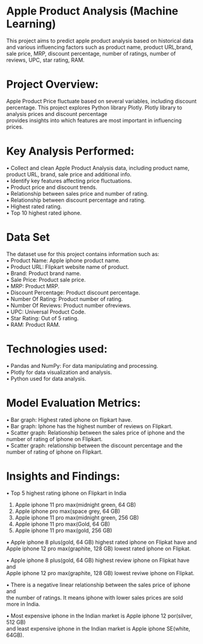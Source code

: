 <h1>Apple Product Analysis (Machine Learning)</h1>

This project aims to predict apple product analysis based on historical data and various influencing factors such as product name, product URL,brand, sale price, MRP, discount percentage, number of ratings, number of reviews, UPC, star rating, RAM.<br>
 
 <h1>Project Overview:</h1>

Apple Product Price  fluctuate based on several variables, including discount percentage. 
This project explores Python library Plotly. Plotly library  to analysis  prices and discount percentage  
provides insights into which features are most important in influencing prices. 

 <h1>Key Analysis Performed:</h1>
 
•	Collect and clean Apple Product Analysis  data, including product name, product URL, brand, sale price and additional info.<br> 
•	Identify key features affecting price fluctuations.<br> 
•	Product price and discount trends.<br> 
•	Relationship between sales price and number of rating.<br> 
•	Relationship between discount percentage and rating.<br> 
•	Highest rated rating.<br> 
•	Top 10 highest rated iphone.<br> 

<h1>Data Set</h1>

The dataset use for this project contains information such as:<br> 
•	Product Name: Apple iphone product name.<br> 
•	Product URL: Flipkart website name of product.<br> 
•	Brand: Product brand name.<br> 
•	Sale Price: Product sale price.<br> 
•	MRP: Product MRP.<br> 
•	Discount Percentage: Product discount percentage.<br> 
•	Number Of Rating: Product number of rating.<br> 
•	Number Of Reviews: Product number ofreviews.<br> 
•	UPC: Universal Product Code.<br> 
•	Star Rating: Out of 5 rating.<br> 
•	RAM: Product RAM.<br> 

<h1>Technologies used:</h1>

•	Pandas and NumPy: For data manipulating and processing.<br> 
•	Plotly  for data visualization and analysis.<br> 
•	Python used for data analysis.<br> 

 <h1>Model Evaluation Metrics:</h1>
 
•	Bar graph: Highest rated iphone on flipkart have.<br> 
•	Bar graph: Iphone has the highest number of reviews on Flipkart.<br> 
•	Scatter graph: Relationship between the sales price of iphone and the number of rating of iphone on Flipkart.<br> 
•	Scatter graph: relationship between the discount percentage and the number of rating of iphone on Flipkart.<br> 

<h1>Insights and Findings:</h1>

•	Top 5 highest rating iphone on Flipkart in India<br> 
1.	Apple iphone 11 pro max(midnight green, 64 GB)<br> 
2.	Apple iphone pro max(space grey, 64 GB)<br> 
3.	Apple iphone 11 pro max(midnight green, 256 GB)<br> 
4.	Apple iphone 11 pro max(Gold, 64 GB)<br> 
5.	Apple iphone 11 pro max(gold, 256 GB)<br>

•	Apple iphone 8 plus(gold, 64 GB) highest rated iphone on Flipkat have and <br> 
  Apple iphone 12 pro max(graphite, 128 GB) lowest rated iphone on Flipkat.<br> 
  
•	Apple iphone 8 plus(gold, 64 GB) highest review  iphone on Flipkat have and <br> 
  Apple iphone 12 pro max(graphite, 128 GB) lowest reviwe iphone on Flipkat.<br> 
  
•	There is a negative linear relationship between the sales price of iphone and<br> 
  the number of ratings. It means iphone with lower sales prices are sold more in India.<br> 
  
•	Most expensive iphone in the Indian market is Apple iphone 12 por(silver, 512 GB)<br> 
  and least expensive iphone  in the Indian market is Apple iphone SE(white, 64GB).<br> 
